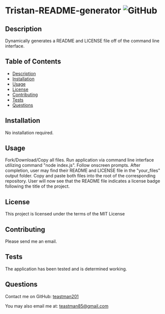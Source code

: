 # Tristan-README-generator ![GitHub](https://img.shields.io/github/license/teastman201/Tristan-README-generator?style=for-the-badge)
  
## Description
Dynamically generates a README and LICENSE file off of the command line interface.        
  
## Table of Contents
* [Description](#description)
* [Installation](#installation)
* [Usage](#usage)
* [License](#license)
* [Contributing](#contributing)
* [Tests](#tests)
* [Questions](#questions)       
  
## Installation
No installation required.
  
## Usage
Fork/Download/Copy all files. Run application via command line interface utilizing command "node index.js". Follow onscreen prompts. After completion, user may find their README and LICENSE file in the "your_files" output folder. Copy and paste both files into the root of the corresponding repository. User will now see that the README file indicates a license badge following the title of the project.
  
## License
This project is licensed under the terms of the MIT License
  
## Contributing
Please send me an email.        
  
## Tests
The application has been tested and is determined working.
  
## Questions
Contact me on GitHub:
[teastman201](https://github.com/teastman201)
  
You may also email me at:
teastman85@gmail.com
